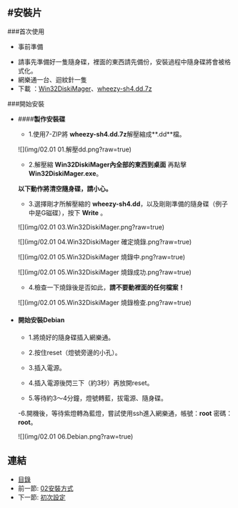 #安裝片
---

###首次使用
   
   * 事前準備

- 請事先準備好一隻隨身碟，裡面的東西請先備份，安裝過程中隨身碟將會被格式化。
- 網樂通一台、迴紋針一隻
- 下載 ：[Win32DiskiMager][1]、[wheezy-sh4.dd.7z][2]



[1]:http://sourceforge.net/projects/win32diskimager/files/latest/download
[2]:https://docs.google.com/a/mirai.tw/file/d/0B3K3Z7IQ4hH9bkh1MVAxN2ZnZkU/edit


###開始安裝
  
- ####**製作安裝碟**
   - 1.使用7-ZIP將 **wheezy-sh4.dd.7z**解壓縮成**.dd**檔。
   
   ![](img/02.01 01.解壓dd.png?raw=true)

   - 2.解壓縮 **Win32DiskiMager內全部的東西到桌面** 再點擊**Win32DiskiMager.exe**。
    

 
  **以下動作將清空隨身碟，請小心。** 
  
  
   - 3.選擇剛才所解壓縮的 **wheezy-sh4.dd**，以及剛剛準備的隨身碟（例子中是G磁碟），按下 **Write** 。
   
   ![](img/02.01 03.Win32DiskiMager.png?raw=true) 
 
   ![](img/02.01 04.Win32DiskiMager 確定燒錄.png?raw=true) 
   
   ![](img/02.01 05.Win32DiskiMager 燒錄中.png?raw=true) 
   
   ![](img/02.01 05.Win32DiskiMager 燒錄成功.png?raw=true) 

   
   - 4.檢查一下燒錄後是否如此，**請不要動裡面的任何檔案！**  
   
    ![](img/02.01 05.Win32DiskiMager 燒錄檢查.png?raw=true)

- #### **開始安裝Debian**

  - 1.將燒好的隨身碟插入網樂通。
   
  - 2.按住reset（燈號旁邊的小孔）。
   
  - 3.插入電源。
   
  - 4.插入電源後閃三下（約3秒）再放開reset。
   
  - 5.等待約3～4分鐘，燈號轉藍，拔電源、隨身碟。
  
  -6.開機後，等待紫燈轉為藍燈，嘗試使用ssh進入網樂通，帳號：**root** 密碼：**root**。 
  
   
    ![](img/02.01 06.Debian.png?raw=true)



## 連結

   * [目錄](<index.md>)
   * 前一節: [02安裝方式](<02.00.md>)
   * 下一節: [初次設定](<02.02.md>)
